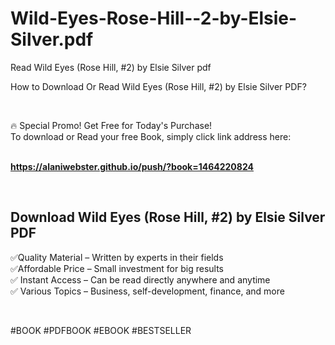 # Wild-Eyes-Rose-Hill--2-by-Elsie-Silver.pdf
Read Wild Eyes (Rose Hill, #2) by Elsie Silver pdf
<p>How to Download Or Read Wild Eyes (Rose Hill, #2) by Elsie Silver PDF?</p>
<p>&nbsp;</p>
<p>&#128293;  Special Promo! Get Free for Today's Purchase!<br />To download or Read your free Book, simply click link address here:&nbsp;<br />&nbsp;</p>
<p><a href="https://alaniwebster.github.io/push/?book=1464220824"><strong>https://alaniwebster.github.io/push/?book=1464220824</strong></a></p>
<p>&nbsp;</p>
<h2>Download Wild Eyes (Rose Hill, #2) by Elsie Silver PDF</h2>
<p>&#x2705;Quality Material &ndash; Written by experts in their fields<br />&#x2705;Affordable Price &ndash; Small investment for big results<br />&#x2705; Instant Access &ndash; Can be read directly anywhere and anytime<br />&#x2705; Various Topics &ndash; Business, self-development, finance, and more</p>
<p>&nbsp;</p>
<p>#BOOK #PDFBOOK #EBOOK #BESTSELLER</p>
